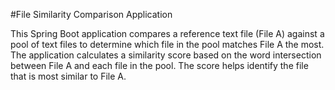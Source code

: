 #File Similarity Comparison Application

This Spring Boot application compares a reference text file (File A) against a pool of text files to determine which file in the pool matches File A the most. The application calculates a similarity score based on the word intersection between File A and each file in the pool. The score helps identify the file that is most similar to File A.
